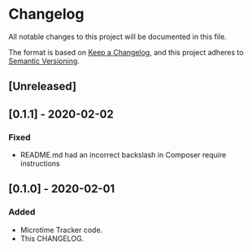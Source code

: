# Changelog
All notable changes to this project will be documented in this file.

The format is based on [Keep a Changelog](https://keepachangelog.com/en/1.0.0/),
and this project adheres to [Semantic Versioning](https://semver.org/spec/v2.0.0.html).

## [Unreleased]

## [0.1.1] - 2020-02-02
### Fixed
- README.md had an incorrect backslash in Composer require instructions
## [0.1.0] - 2020-02-01
### Added
- Microtime Tracker code.
- This CHANGELOG.

